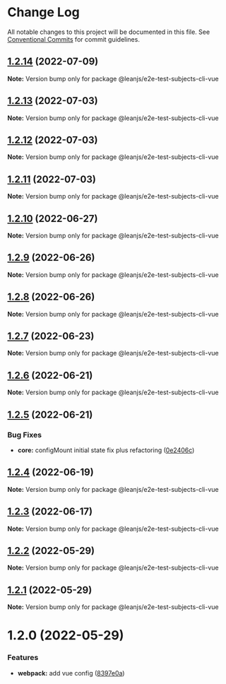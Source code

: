 # Change Log

All notable changes to this project will be documented in this file.
See [Conventional Commits](https://conventionalcommits.org) for commit guidelines.

## [1.2.14](https://github.com/leanjs/leanjs/compare/@leanjs/e2e-test-subjects-cli-vue@1.2.13...@leanjs/e2e-test-subjects-cli-vue@1.2.14) (2022-07-09)

**Note:** Version bump only for package @leanjs/e2e-test-subjects-cli-vue





## [1.2.13](https://github.com/leanjs/leanjs/compare/@leanjs/e2e-test-subjects-cli-vue@1.2.12...@leanjs/e2e-test-subjects-cli-vue@1.2.13) (2022-07-03)

**Note:** Version bump only for package @leanjs/e2e-test-subjects-cli-vue





## [1.2.12](https://github.com/leanjs/leanjs/compare/@leanjs/e2e-test-subjects-cli-vue@1.2.11...@leanjs/e2e-test-subjects-cli-vue@1.2.12) (2022-07-03)

**Note:** Version bump only for package @leanjs/e2e-test-subjects-cli-vue





## [1.2.11](https://github.com/leanjs/leanjs/compare/@leanjs/e2e-test-subjects-cli-vue@1.2.10...@leanjs/e2e-test-subjects-cli-vue@1.2.11) (2022-07-03)

**Note:** Version bump only for package @leanjs/e2e-test-subjects-cli-vue





## [1.2.10](https://github.com/leanjs/leanjs/compare/@leanjs/e2e-test-subjects-cli-vue@1.2.9...@leanjs/e2e-test-subjects-cli-vue@1.2.10) (2022-06-27)

**Note:** Version bump only for package @leanjs/e2e-test-subjects-cli-vue





## [1.2.9](https://github.com/leanjs/leanjs/compare/@leanjs/e2e-test-subjects-cli-vue@1.2.8...@leanjs/e2e-test-subjects-cli-vue@1.2.9) (2022-06-26)

**Note:** Version bump only for package @leanjs/e2e-test-subjects-cli-vue





## [1.2.8](https://github.com/leanjs/leanjs/compare/@leanjs/e2e-test-subjects-cli-vue@1.2.7...@leanjs/e2e-test-subjects-cli-vue@1.2.8) (2022-06-26)

**Note:** Version bump only for package @leanjs/e2e-test-subjects-cli-vue





## [1.2.7](https://github.com/leanjs/leanjs/compare/@leanjs/e2e-test-subjects-cli-vue@1.2.6...@leanjs/e2e-test-subjects-cli-vue@1.2.7) (2022-06-23)

**Note:** Version bump only for package @leanjs/e2e-test-subjects-cli-vue





## [1.2.6](https://github.com/leanjs/leanjs/compare/@leanjs/e2e-test-subjects-cli-vue@1.2.5...@leanjs/e2e-test-subjects-cli-vue@1.2.6) (2022-06-21)

**Note:** Version bump only for package @leanjs/e2e-test-subjects-cli-vue





## [1.2.5](https://github.com/leanjs/leanjs/compare/@leanjs/e2e-test-subjects-cli-vue@1.2.4...@leanjs/e2e-test-subjects-cli-vue@1.2.5) (2022-06-21)


### Bug Fixes

* **core:** configMount initial state fix plus refactoring ([0e2406c](https://github.com/leanjs/leanjs/commit/0e2406cb0666320e675e8f1a2dbefe4b3089cf91))





## [1.2.4](https://github.com/leanjs/leanjs/compare/@leanjs/e2e-test-subjects-cli-vue@1.2.3...@leanjs/e2e-test-subjects-cli-vue@1.2.4) (2022-06-19)

**Note:** Version bump only for package @leanjs/e2e-test-subjects-cli-vue





## [1.2.3](https://github.com/leanjs/leanjs/compare/@leanjs/e2e-test-subjects-cli-vue@1.2.2...@leanjs/e2e-test-subjects-cli-vue@1.2.3) (2022-06-17)

**Note:** Version bump only for package @leanjs/e2e-test-subjects-cli-vue





## [1.2.2](https://github.com/leanjs/leanjs/compare/@leanjs/e2e-test-subjects-cli-vue@1.2.1...@leanjs/e2e-test-subjects-cli-vue@1.2.2) (2022-05-29)

**Note:** Version bump only for package @leanjs/e2e-test-subjects-cli-vue





## [1.2.1](https://github.com/leanjs/leanjs/compare/@leanjs/e2e-test-subjects-cli-vue@1.2.0...@leanjs/e2e-test-subjects-cli-vue@1.2.1) (2022-05-29)

**Note:** Version bump only for package @leanjs/e2e-test-subjects-cli-vue





# 1.2.0 (2022-05-29)


### Features

* **webpack:** add vue config ([8397e0a](https://github.com/leanjs/leanjs/commit/8397e0aeb8b4d4278213f227ac003c71d9e3db39))
